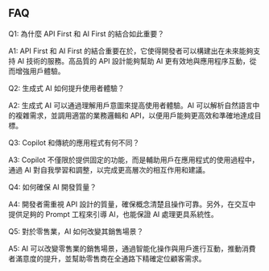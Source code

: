 ## FAQ

Q1: 為什麼 API First 和 AI First 的結合如此重要？

A1: API First 和 AI First 的結合重要在於，它使得開發者可以構建出在未來能夠支持 AI 技術的服務。高品質的 API 設計能夠幫助 AI 更有效地與應用程序互動，從而增強用戶體驗。

Q2: 生成式 AI 如何提升使用者體驗？

A2: 生成式 AI 可以通過理解用戶意圖來提高使用者體驗。AI 可以解析自然語言中的複雜需求，並調用適當的業務邏輯和 API，以便用戶能夠更高效和準確地達成目標。

Q3: Copilot 和傳統的應用程式有何不同？

A3: Copilot 不僅限於提供固定的功能，而是輔助用戶在應用程式的使用過程中，通過 AI 對自我學習和調整，以完成更高層次的相互作用和建議。

Q4: 如何確保 AI 開發質量？

A4: 開發者需重視 API 設計的質量，確保概念清楚且操作可靠。另外，在交互中提供足夠的 Prompt 工程來引導 AI，也能保證 AI 處理更具系統性。

Q5: 對於零售業，AI 如何改變其銷售場景？

A5: AI 可以改變零售業的銷售場景，通過智能化操作與用戶進行互動，推動消費者滿意度的提升，並幫助零售商在全通路下精確定位顧客需求。